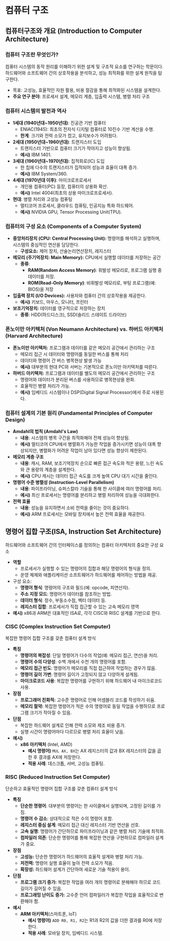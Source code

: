 # 컴퓨터 구조

## 컴퓨터구조와 개요 (Introduction to Computer Architecture)

### 컴퓨터 구조란 무엇인가?

컴퓨터 시스템의 동작 원리를 이해하기 위한 설계 및 구조적 요소를 연구하는 학문이다. 하드웨어와 소프트웨어 간의 상호작용을 분석하고, 성능 최적화를 위한 설계 원칙을 탐구한다.

- 목표: 고성능, 효율적인 자원 활용, 비용 절감을 통해 최적화된 시스템을 설계한다.
- **주요 연구 분야**: 프로세서 설계, 메모리 계층, 입출력 시스템, 병렬 처리 구조

### 컴퓨터 시스템의 발전과 역사

- **1세대 (1940년대~1950년대)**: 진공관 기반 컴퓨터
    - ENIAC(1945): 최초의 전자식 디지털 컴퓨터로 10진수 기반 계산을 수행.
    - **한계**: 크기와 전력 소모가 컸고, 유지보수가 어려웠다.
- **2세대 (1950년대~1960년대)**: 트랜지스터 도입
    - 트랜지스터 기반으로 컴퓨터 크기가 작아지고 성능이 향상됨.
    - **예시)** IBM 1401.
- **3세대 (1960년대~1970년대)**: 집적회로(IC) 도입
    - 한 칩에 다수의 트랜지스터가 집적되어 성능과 효율이 대폭 증가.
    - **예시)** IBM System/360.
- **4세대 (1970년대 이후)**: 마이크로프로세서
    - 개인용 컴퓨터(PC) 등장, 컴퓨터의 상용화 확산.
    - **예시)** Intel 4004(최초의 상용 마이크로프로세서).
- **현대**: 병렬 처리와 고성능 컴퓨팅
    - 멀티코어 프로세서, 클라우드 컴퓨팅, 인공지능 특화 하드웨어.
    - **예시)** NVIDIA GPU, Tensor Processing Unit(TPU).

### 컴퓨터의 구성 요소 (Components of a Computer System)

- **중앙처리장치 (CPU: Central Processing Unit):** 명령어를 해석하고 실행하며, 시스템의 중심적인 연산을 담당한다.
    - **구성요소:** 제어 장치, 산술논리연산장치, 레지스터
- **메모리 (주기억장치: Main Memory):** CPU에서 실행할 데이터를 저장하는 공간
    - **종류**:
        - **RAM(Random Access Memory)**: 휘발성 메모리로, 프로그램 실행 중 데이터를 저장.
        - **ROM(Read-Only Memory)**: 비휘발성 메모리로, 부팅 프로그램(예: BIOS)을 저장
- **입출력 장치 (I/O Devices):** 사용자와 컴퓨터 간의 상호작용을 제공한다.
    - **예시)** 키보드, 마우스, 모니터, 프린터
- **보조기억장치:** 데이터를 영구적으로 저장하는 장치
    - **종류**: HDD(하드디스크), SSD(솔리드 스테이트 드라이브)

### 폰노이만 아키텍처 (Von Neumann Architecture) vs. 하버드 아키텍처 (Harvard Architecture)

- **폰노이만 아키텍처:** 프로그램과 데이터를 같은 메모리 공간에서 관리하는 구조
    - 메모리 접근 시 데이터와 명령어를 동일한 버스를 통해 처리
    - 데이터와 명령어 간 버스 병목현상 발생 가능
    - **예시)** 대부분의 현대 PC와 서버는 기본적으로 폰노이만 아키텍처를 따른다.
- **하버드 아키텍처:** 프로그램과 데이터를 별도의 메모리 공간에서 관리하는 구조
    - 명령어와 데이터가 분리된 버스를 사용하므로 병목현상을 완화.
    - 효율적인 병렬 처리가 가능.
    - **예시)** 임베디드 시스템이나 DSP(Digital Signal Processor)에서 주로 사용된다.

### 컴퓨터 설계의 기본 원리 (Fundamental Principles of Computer Design)

- **Amdahl의 법칙 (Amdahl's Law)**
    - **내용**: 시스템의 병목 구간을 최적화해야 전체 성능이 향상됨.
    - **예시)** 멀티코어 CPU에서 병렬화가 가능한 작업을 증가시키면 성능이 대폭 향상되지만, 병렬화가 어려운 작업이 남아 있다면 성능 향상이 제한된다.
- **메모리 계층 구조**
    - **내용**: 캐시, RAM, 보조기억장치 순으로 빠른 접근 속도와 적은 용량, 느린 속도와 큰 용량의 계층을 설계한다.
    - **예시)** CPU 캐시는 데이터 접근 속도를 크게 높여 CPU 대기 시간을 줄인다.
- **명령어 수준 병렬성 (Instruction-Level Parallelism)**
    - **내용**: 파이프라이닝, 슈퍼스칼라 기술을 통해 한 사이클에 여러 명령어를 처리.
    - **예시)** 최신 프로세서는 명령어를 분리하고 병렬 처리하여 성능을 극대화한다.
- **전력 효율**
    - **내용**: 성능을 유지하면서 소비 전력을 줄이는 것이 중요하다.
    - **예시)** ARM 프로세서는 모바일 장치에서 높은 전력 효율을 제공한다.
 
## 명령어 집합 구조(ISA, Instruction Set Architecture)

하드웨어와 소프트웨어 간의 인터페이스를 정의하는 컴퓨터 아키텍처의 중요한 구성 요소

- **역할**
    - 프로세서가 실행할 수 있는 명령어의 집합과 해당 명령어의 형식을 정의.
    - 운영 체제와 애플리케이션 소프트웨어가 하드웨어를 제어하는 방법을 제공.
- 구성 요소:
    - **명령어 형식**: 명령어의 구조와 필드(예: opcode, 피연산자).
    - **주소 지정 모드**: 명령어가 데이터를 참조하는 방법.
    - **데이터 형식**: 정수, 부동소수점, 벡터 데이터 등.
    - **레지스터 집합**: 프로세서가 직접 접근할 수 있는 고속 메모리 영역
- **예시)** x86과 ARM은 대표적인 ISA로, 각각 CISC와 RISC 설계를 기반으로 한다.

### CISC (Complex Instruction Set Computer)

복잡한 명령어 집합 구조를 갖춘 컴퓨터 설계 방식

- **특징**
    - **명령어의 복잡성**: 단일 명령어가 다수의 작업(예: 메모리 접근, 연산)을 처리.
    - **명령어 수의 다양성**: 수백 개에서 수천 개의 명령어를 포함.
    - **메모리 접근 빈도**: 명령어가 메모리를 직접 접근하여 작업하는 경우가 많음.
    - **명령어 길이 가변**: 명령어 길이가 고정되지 않고 다양하게 설계됨.
    - **마이크로코드 사용**: 복잡한 명령어를 구현하기 위해 하드웨어 내 마이크로코드 사용.
- **장점**
    - **프로그래머 친화적:** 고수준 명령어로 인해 어셈블리 코드를 작성하기 쉬움.
    - **메모리 절약:** 복잡한 명령어가 적은 수의 명령어로 동일 작업을 수행하므로 프로그램 크기가 작아질 수 있음.
- **단점**
    - 복잡한 하드웨어 설계로 인해 전력 소모와 제조 비용 증가.
    - 실행 시간이 명령어마다 다르므로 병렬 처리 효율이 낮음.
- **예시)**
    - **x86 아키텍처** (Intel, AMD)
        - **예시 명령어)** `MUL AX, BX`는 AX 레지스터의 값과 BX 레지스터의 값을 곱한 후 결과를 AX에 저장한다.
        - **적용 사례**: 데스크톱, 서버, 고성능 컴퓨팅.

### RISC (Reduced Instruction Set Computer)

단순하고 효율적인 명령어 집합 구조를 갖춘 컴퓨터 설계 방식

- **특징**
    - **단순한 명령어**: 대부분의 명령어는 한 사이클에서 실행되며, 고정된 길이를 가짐.
    - **명령어 수 감소**: 상대적으로 적은 수의 명령어 포함.
    - **레지스터 중심 설계**: 메모리 접근 대신 레지스터 기반 연산을 선호.
    - **고속 실행**: 명령어가 간단하므로 파이프라이닝과 같은 병렬 처리 기술에 최적화.
    - **컴파일러 의존**: 단순한 명령어를 통해 복잡한 연산을 구현하므로 컴파일러 설계가 중요.
- **장점**
    - **고성능:** 단순한 명령어가 하드웨어의 효율적 설계와 병렬 처리 가능.
    - **저전력:** 명령어 실행 효율이 높아 전력 소모가 적음.
    - **확장성:** 하드웨어 설계가 간단하여 새로운 기술 적용이 용이.
- **단점**
    - **프로그램 크기 증가:** 복잡한 작업을 여러 개의 명령어로 분해해야 하므로 코드 길이가 길어질 수 있음.
    - **프로그래밍 난이도 증가:** 고수준 언어 컴파일러가 복잡한 작업을 효율적으로 변환해야 함.
- **예시**
    - **ARM 아키텍처**(스마트폰, IoT)
        - **예시 명령어)** `ADD R0, R1, R2`는 R1과 R2의 값을 더한 결과를 R0에 저장한다.
        - **적용 사례**: 모바일 장치, 임베디드 시스템.
